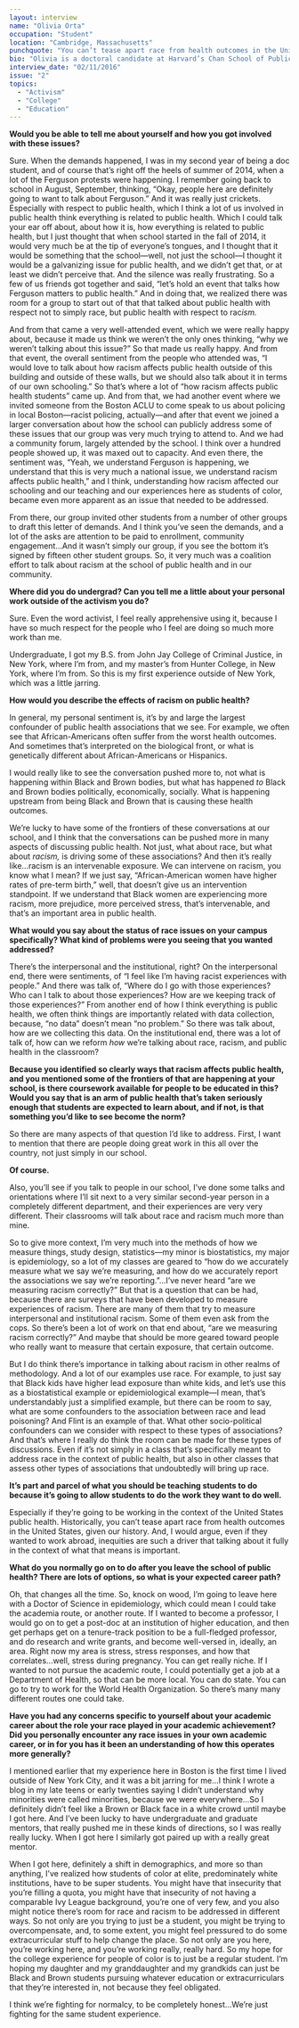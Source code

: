 ```yaml
---
layout: interview
name: "Olivia Orta"
occupation: "Student"
location: "Cambridge, Massachusetts"
punchquote: "You can’t tease apart race from health outcomes in the United States, given our history. "
bio: "Olivia is a doctoral candidate at Harvard’s Chan School of Public Health, pursuing a Doctor of Science in epidemiology. Her research focuses on stress response during pregnancy. She is also involved in the Chan School’s racial justice activist community, and has helped to promote conversations on campus focusing on the relationship between racism and public health. She holds a B.S. from John Jay College of Criminal Justice, and an M.S. from Hunter College, both in New York City."
interview_date: "02/11/2016"
issue: "2"
topics:
  - "Activism"
  - "College"
  - "Education"
---
```


**Would you be able to tell me about yourself and how you got involved with these issues?**

Sure. When the demands happened, I was in my second year of being a doc student, and of course that’s right off the heels of summer of 2014, when a lot of the Ferguson protests were happening. I remember going back to school in August, September, thinking, “Okay, people here are definitely going to want to talk about Ferguson.” And it was really just crickets. Especially with respect to public health, which I think a lot of us involved in public health think everything is related to public health. Which I could talk your ear off about, about how it is, how everything is related to public health, but I just thought that when school started in the fall of 2014, it would very much be at the tip of everyone’s tongues, and I thought that it would be something that the school—well, not just the school—I thought it would be a galvanizing issue for public health, and we didn’t get that, or at least we didn’t perceive that. And the silence was really frustrating. So a few of us friends got together and said, “let’s hold an event that talks how Ferguson matters to public health.” And in doing that, we realized there was room for a group to start out of that that talked about public health with respect not to simply race, but public health with respect to rac*ism.* 

And from that came a very well-attended event, which we were really happy about, because it made us think we weren’t the only ones thinking, “why we weren’t talking about this issue?” So that made us really happy. And from that event, the overall sentiment from the people who attended was, “I would love to talk about how racism affects public health outside of this building and outside of these walls, but we should also talk about it in terms of our own schooling.” So that’s where a lot of “how racism affects public health students” came up. And from that, we had another event where we invited someone from the Boston ACLU to come speak to us about policing in local Boston—racist policing, actually—and after that event we joined a larger conversation about how the school can publicly address some of these issues that our group was very much trying to attend to. And we had a community forum, largely attended by the school. I think over a hundred people showed up, it was maxed out to capacity. And even there, the sentiment was, “Yeah, we understand Ferguson is happening, we understand that this is very much a national issue, we understand racism affects public health,” and I think, understanding how racism affected our schooling and our teaching and our experiences here as students of color, became even more apparent as an issue that needed to be addressed. 

From there, our group invited other students from a number of other groups to draft this letter of demands. And I think you’ve seen the demands, and a lot of the asks are attention to be paid to enrollment, community engagement...And it wasn’t simply our group, if you see the bottom it’s signed by fifteen other student groups. So, it very much was a coalition effort to talk about racism at the school of public health and in our community.

**Where did you do undergrad? Can you tell me a little about your personal work outside of the activism you do?**

Sure. Even the word activist, I feel really apprehensive using it, because I have so much respect for the people who I feel are doing so much more work than me.

Undergraduate, I got my B.S. from John Jay College of Criminal Justice, in New York, where I’m from, and my master’s from Hunter College, in New York, where I’m from. So this is my first experience outside of New York, which was a little jarring.

**How would you describe the effects of racism on public health?**

In general, my personal sentiment is, it’s by and large the largest confounder of public health associations that we see. For example, we often see that African-Americans often suffer from the worst health outcomes. And sometimes that’s interpreted on the biological front, or what is genetically different about African-Americans or Hispanics. 

I would really like to see the conversation pushed more to, not what is happening within Black and Brown bodies, but what has happened *to* Black and Brown bodies politically, economically, socially. What is happening upstream from being Black and Brown that is causing these health outcomes. 

We’re lucky to have some of the frontiers of these conversations at our school, and I think that the conversations can be pushed more in many aspects of discussing public health. Not just, what about race, but what about *racism,* is driving some of these associations? And then it’s really like...racism is an intervenable exposure. We can intervene on racism, you know what I mean? If we just say, “African-American women have higher rates of pre-term birth,” well, that doesn’t give us an intervention standpoint. If we understand that Black women are experiencing more racism, more prejudice, more perceived stress, that’s intervenable, and that’s an important area in public health.

**What would you say about the status of race issues on your campus specifically? What kind of problems were you seeing that you wanted addressed?**

There’s the interpersonal and the institutional, right? On the interpersonal end, there were sentiments, of “I feel like I’m having racist experiences with people.” And there was talk of, “Where do I go with those experiences? Who can I talk to about those experiences? How are we keeping track of those experiences?” From another end of how I think everything is public health, we often think things are importantly related with data collection, because, “no data” doesn’t mean “no problem.” So there was talk about, how are we collecting this data. On the institutional end, there was a lot of talk of, how can we reform *how* we’re talking about race, racism, and public health in the classroom? 

**Because you identified so clearly ways that racism affects public health, and you mentioned some of the frontiers of that are happening at your school, is there coursework available for people to be educated in this? Would you say that is an arm of public health that’s taken seriously enough that students are expected to learn about, and if not, is that something you’d like to see become the norm?**

So there are many aspects of that question I’d like to address. First, I want to mention that there are people doing great work in this all over the country, not just simply in our school. 

**Of course.**

Also, you’ll see if you talk to people in our school, I’ve done some talks and orientations where I’ll sit next to a very similar second-year person in a completely different department, and their experiences are very very different. Their classrooms will talk about race and racism much more than mine. 

So to give more context, I’m very much into the methods of how we measure things, study design, statistics—my minor is biostatistics, my major is epidemiology, so a lot of my classes are geared to “how do we accurately measure what we say we’re measuring, and how do we accurately report the associations we say we’re reporting.”...I’ve never heard “are we measuring racism correctly?” But that is a question that can be had, because there are surveys that have been developed to measure experiences of racism. There are many of them that try to measure interpersonal and institutional racism. Some of them even ask from the cops. So there’s been a lot of work on that end about, “are we measuring racism correctly?” And maybe that should be more geared toward people who really want to measure that certain exposure, that certain outcome. 

But I do think there’s importance in talking about racism in other realms of methodology. And a lot of our examples use race. For example, to just say that Black kids have higher lead exposure than white kids, and let’s use this as a biostatistical example or epidemiological example—I mean, that’s understandably just a simplified example, but there can be room to say, what are some confounders to the association between race and lead poisoning? And Flint is an example of that. What other socio-political confounders can we consider with respect to these types of associations? And that’s where I really do think the room can be made for these types of discussions. Even if it’s not simply in a class that’s specifically meant to address race in the context of public health, but also in other classes that assess other types of associations that undoubtedly will bring up race.

**It’s part and parcel of what you should be teaching students to do because it’s going to allow students to do the work they want  to do well.**

Especially if they’re going to be working in the context of the United States public health. Historically, you can’t tease apart race from health outcomes in the United States, given our history. And, I would argue, even if they wanted to work abroad, inequities are such a driver that talking about it fully in the context of what that means is important.

**What do you normally go on to do after you leave the school of public health? There are lots of options, so what is your expected career path?**

Oh, that changes all the time. So, knock on wood, I’m going to leave here with a Doctor of Science in epidemiology, which could mean I could take the academia route, or another route. If I wanted to become a professor, I would go on to get a post-doc at an institution of higher education, and then get perhaps get on a tenure-track position to be a full-fledged professor, and do research and write grants, and become well-versed in, ideally, an area. Right now my area is stress, stress responses, and how that correlates...well, stress during pregnancy. You can get really niche. If I wanted to not pursue the academic route, I could potentially get a job at a Department of Health, so that can be more local. You can do state. You can go to try to work for the World Health Organization. So there’s many many different routes one could take. 

**Have you had any concerns specific to yourself about your academic career about the role your race played in your academic achievement? Did you personally encounter any race issues in your own academic career, or in for you has it been an understanding of how this operates more generally?**

I mentioned earlier that my experience here in Boston is  the first time I lived outside of New York City, and it was a bit jarring for me...I think I wrote a blog in my late teens or early twenties saying I didn’t understand why minorities were called minorities, because we were everywhere...So I definitely didn’t feel like a Brown or Black face in a white crowd until maybe I got here. And I’ve been lucky to have undergraduate and graduate mentors, that really pushed me in these kinds of directions, so I was really really lucky. When I got here I similarly got paired up with a really great mentor. 

When I got here, definitely a shift in demographics, and more so than anything, I’ve realized how students of color at elite, predominately white institutions, have to be super students. You might have that insecurity that you’re filling a quota, you might have that insecurity of not having a comparable Ivy League background, you’re one of very few, and you also might notice there’s room for race and racism to be addressed in different ways. So not only are you trying to just be a student, you might be trying to overcompensate, and, to some extent, you might feel pressured to do some extracurricular stuff to help change the place. So not only are you here, you’re working here, and you’re working really, really hard. So my hope for the college experience for people of color is to just be a regular student. I’m hoping my daughter and my granddaughter and my grandkids can just be Black and Brown students pursuing whatever education or extracurriculars that they’re interested in, not because they feel obligated.

I think we’re fighting for normalcy, to be completely honest...We’re just fighting for the same student experience.
